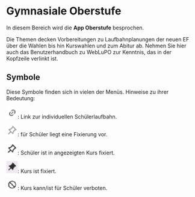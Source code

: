 # Gymnasiale Oberstufe

In diesem Bereich wird die **App Oberstufe** besprochen.

Die Themen decken Vorbereitungen zu Laufbahnplanungen der neuen EF über die Wahlen bis hin Kurswahlen und zum Abitur ab. Nehmen Sie hier auch das Benutzerhandbuch zu WebLuPO zur Kenntnis, das in der Kopfzeile verlinkt ist. 

## Symbole
Diese Symbole finden sich in vielen der Menüs. Hinweise zu ihrer Bedeutung:

![Link_Schülerlaufbahn](./graphics/SVWS_Link_Schuelerlaufbahn.png): Link zur individuellen Schülerlaufbahn.

![Link_Schülerfix_1](./graphics/SVWS_Link_Schuelerfixierung_hellgrau.png): für Schüler liegt eine Fixierung vor.

![Link_Schülerfix_2](./graphics/SVWS_Link_Schuelerfixierung_grau.png): Schüler ist in angezeigten Kurs fixiert.

![Link_Schülerfix_3](./graphics/SVWS_Link_Schuelerfixierung_schwarz.png): Kurs ist fixiert.

![Link_Schülersperre](./graphics/SVWS_Link_Schuelersperrung.png): Kurs kann/ist für Schüler verboten.
